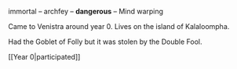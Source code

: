 immortal – archfey – **dangerous** – Mind warping

Came to Venistra around year 0. Lives on the island of Kalaloompha.

Had the Goblet of Folly but it was stolen by the Double Fool.

[[Year 0|participated]]